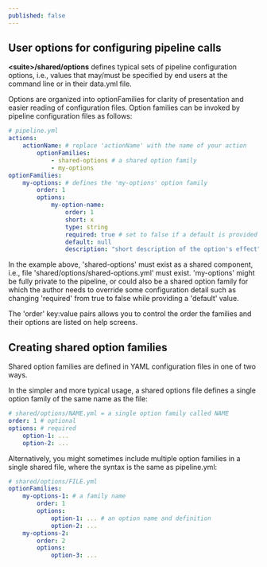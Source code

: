 ```yaml
---
published: false
---
```


## User options for configuring pipeline calls

**\<suite\>/shared/options** defines typical sets of pipeline configuration
options, i.e., values that may/must be specified by end users at the command
line or in their data.yml file. 

Options are organized into optionFamilies for clarity of presentation
and easier reading of configuration files. Option families can be invoked 
by pipeline configuration files as follows:

```yml
# pipeline.yml
actions:
    actionName: # replace 'actionName' with the name of your action
        optionFamilies:
            - shared-options # a shared option family
            - my-options
optionFamilies:
    my-options: # defines the 'my-options' option family
        order: 1
        options:
            my-option-name:
                order: 1
                short: x
                type: string
                required: true # set to false if a default is provided
                default: null
                description: "short description of the option's effect"
```

In the example above, 'shared-options' must exist as a shared component, 
i.e., file 'shared/options/shared-options.yml' must exist. 
'my-options' might be fully private to the pipeline, or could also be a 
shared option family for which the author needs to override some configuration
detail such as changing 'required' from true to false while providing
a 'default' value.

The 'order' key:value pairs allows you to control the order the families 
and their options are listed on help screens.

## Creating shared option families

Shared option families are defined in YAML configuration files in 
one of two ways.

In the simpler and more typical usage, a shared options
file defines a single option family of the same name as the file:

```yml
# shared/options/NAME.yml = a single option family called NAME
order: 1 # optional
options: # required
    option-1: ...
    option-2: ...
```

Alternatively, you might sometimes include multiple
option families in a single shared file, where the syntax is the
same as pipeline.yml:

```yml
# shared/options/FILE.yml
optionFamilies:
    my-options-1: # a family name
        order: 1
        options:
            option-1: ... # an option name and definition
            option-2: ...
    my-options-2:
        order: 2
        options:
            option-3: ...        
```
